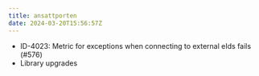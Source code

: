 ```yaml
---
title: ansattporten
date: 2024-03-20T15:56:57Z
---
```

- ID-4023: Metric for exceptions when connecting to external eIds fails (#576)
- Library upgrades

